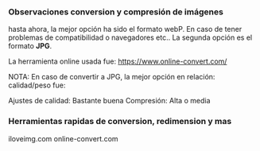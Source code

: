 ### Observaciones conversion y compresión de imágenes

hasta ahora, la mejor opción ha sido el formato webP.
En caso de tener problemas de compatibilidad o navegadores etc..
La segunda opción es el formato **JPG**.

La herramienta online usada fue: https://www.online-convert.com/

NOTA: En caso de convertir a JPG, la mejor opción en relación: calidad/peso fue:

Ajustes de calidad: Bastante buena
Compresión: Alta o media


### Herramientas rapidas de conversion, redimension y mas

iloveimg.com
online-convert.com